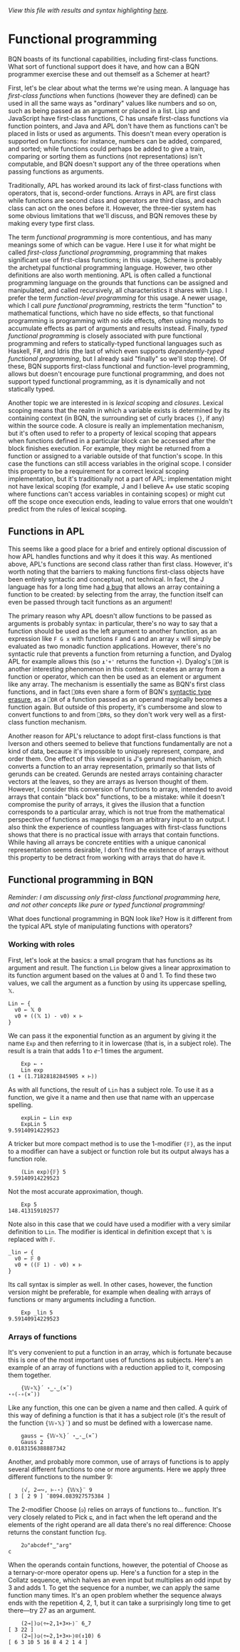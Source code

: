 *View this file with results and syntax highlighting [here](https://mlochbaum.github.io/BQN/doc/functional.html).*

# Functional programming

BQN boasts of its functional capabilities, including first-class functions. What sort of functional support does it have, and how can a BQN programmer exercise these and out themself as a Schemer at heart?

First, let's be clear about what the terms we're using mean. A language has *first-class functions* when functions (however they are defined) can be used in all the same ways as "ordinary" values like numbers and so on, such as being passed as an argument or placed in a list. Lisp and JavaScript have first-class functions, C has unsafe first-class functions via function pointers, and Java and APL don't have them as functions can't be placed in lists or used as arguments. This doesn't mean every operation is supported on functions: for instance, numbers can be added, compared, and sorted; while functions could perhaps be added to give a train, comparing or sorting them as functions (not representations) isn't computable, and BQN doesn't support any of the three operations when passing functions as arguments.

Traditionally, APL has worked around its lack of first-class functions with operators, that is, second-order functions. Arrays in APL are first class while functions are second class and operators are third class, and each class can act on the ones before it. However, the three-tier system has some obvious limitations that we'll discuss, and BQN removes these by making every type first class.

The term *functional programming* is more contentious, and has many meanings some of which can be vague. Here I use it for what might be called *first-class functional programming*, programming that makes significant use of first-class functions; in this usage, Scheme is probably the archetypal functional programming language. However, two other definitions are also worth mentioning. APL is often called a functional programming language on the grounds that functions can be assigned and manipulated, and called recursively, all characteristics it shares with Lisp. I prefer the term *function-level programming* for this usage. A newer usage, which I call *pure functional programming*, restricts the term "function" to mathematical functions, which have no side effects, so that functional programming is programming with no side effects, often using monads to accumulate effects as part of arguments and results instead. Finally, *typed functional programming* is closely associated with pure functional programming and refers to statically-typed functional languages such as Haskell, F#, and Idris (the last of which even supports *dependently-typed functional programming*, but I already said "finally" so we'll stop there). Of these, BQN supports first-class functional and function-level programming, allows but doesn't encourage pure functional programming, and does not support typed functional programming, as it is dynamically and not statically typed.

Another topic we are interested in is *lexical scoping* and *closures*. Lexical scoping means that the realm in which a variable exists is determined by its containing context (in BQN, the surrounding set of curly braces `{}`, if any) within the source code. A closure is really an implementation mechanism, but it's often used to refer to a property of lexical scoping that appears when functions defined in a particular block can be accessed after the block finishes execution. For example, they might be returned from a function or assigned to a variable outside of that function's scope. In this case the functions can still access variables in the original scope. I consider this property to be a requirement for a correct lexical scoping implementation, but it's traditionally not a part of APL: implementation might not have lexical scoping (for example, J and I believe A+ use static scoping where functions can't access variables in containing scopes) or might cut off the scope once execution ends, leading to value errors that one wouldn't predict from the rules of lexical scoping.

## Functions in APL

This seems like a good place for a brief and entirely optional discussion of how APL handles functions and why it does it this way. As mentioned above, APL's functions are second class rather than first class. However, it's worth noting that the barriers to making functions first-class objects have been entirely syntactic and conceptual, not technical. In fact, the J language has for a long time had [a bug](http://www.jsoftware.com/pipermail/programming/2013-January/031260.html) that allows an array containing a function to be created: by selecting from the array, the function itself can even be passed through tacit functions as an argument!

The primary reason why APL doesn't allow functions to be passed as arguments is probably syntax: in particular, there's no way to say that a function should be used as the left argument to another function, as an expression like `F G x` with functions `F` and `G` and an array `x` will simply be evaluated as two monadic function applications. However, there's no syntactic rule that prevents a function from returning a function, and Dyalog APL for example allows this (so `⍎'+'` returns the function `+`). Dyalog's `⎕OR` is another interesting phenomenon in this context: it creates an array from a function or operator, which can then be used as an element or argument like any array. The mechanism is essentially the same as BQN's first class functions, and in fact `⎕OR`s even share a form of BQN's [syntactic type erasure](../problems.md#syntactic-type-erasure), as a `⎕OR` of a function passed as an operand magically becomes a function again. But outside of this property, it's cumbersome and slow to convert functions to and from `⎕OR`s, so they don't work very well as a first-class function mechanism.

Another reason for APL's reluctance to adopt first-class functions is that Iverson and others seemed to believe that functions fundamentally are not a kind of data, because it's impossible to uniquely represent, compare, and order them. One effect of this viewpoint is J's gerund mechanism, which converts a function to an array representation, primarily so that lists of gerunds can be created. Gerunds are nested arrays containing character vectors at the leaves, so they are arrays as Iverson thought of them. However, I consider this conversion of functions to arrays, intended to avoid arrays that contain "black box" functions, to be a mistake: while it doesn't compromise the purity of arrays, it gives the illusion that a function corresponds to a particular array, which is not true from the mathematical perspective of functions as mappings from an arbitrary input to an output. I also think the experience of countless languages with first-class functions shows that there is no practical issue with arrays that contain functions. While having all arrays be concrete entities with a unique canonical representation seems desirable, I don't find the existence of arrays without this property to be detract from working with arrays that do have it.

## Functional programming in BQN

*Reminder: I am discussing only first-class functional programming here, and not other concepts like pure or typed functional programming!*

What does functional programming in BQN look like? How is it different from the typical APL style of manipulating functions with operators?

### Working with roles

First, let's look at the basics: a small program that has functions as its argument and result. The function `Lin` below gives a linear approximation to its function argument based on the values at 0 and 1. To find these two values, we call the argument as a function by using its uppercase spelling, `𝕏`.

    Lin ← {
      v0 ← 𝕏 0
      v0 + ((𝕏 1) - v0) × ⊢
    }

We can pass it the exponential function as an argument by giving it the name `Exp` and then referring to it in lowercase (that is, in a subject role). The result is a train that adds 1 to *e*-1 times the argument.

        Exp ← ⋆
        Lin exp
    (1 + (1.71828182845905 × ⊢))

As with all functions, the result of `Lin` has a subject role. To use it as a function, we give it a name and then use that name with an uppercase spelling.

        expLin ← Lin exp
        ExpLin 5
    9.59140914229523

A tricker but more compact method is to use the 1-modifier `{𝔽}`, as the input to a modifier can have a subject or function role but its output always has a function role.

        (Lin exp){𝔽} 5
    9.59140914229523

Not the most accurate approximation, though.

        Exp 5
    148.413159102577

Note also in this case that we could have used a modifier with a very similar definition to `Lin`. The modifier is identical in definition except that `𝕏` is replaced with `𝔽`.

    _lin ↩ {
      v0 ← 𝔽 0
      v0 + ((𝔽 1) - v0) × ⊢
    }

Its call syntax is simpler as well. In other cases, however, the function version might be preferable, for example when dealing with arrays of functions or many arguments including a function.

        Exp _lin 5
    9.59140914229523

### Arrays of functions

It's very convenient to put a function in an array, which is fortunate because this is one of the most important uses of functions as subjects. Here's an example of an array of functions with a reduction applied to it, composing them together.

        {𝕎∘𝕏}´ ⋆‿-‿(×˜)
    ⋆∘(-∘(×˜))

Like any function, this one can be given a name and then called. A quirk of this way of defining a function is that it has a subject role (it's the result of the function `{𝕎∘𝕏}´`) and so must be defined with a lowercase name.

        gauss ← {𝕎∘𝕏}´ ⋆‿-‿(×˜)
        Gauss 2
    0.0183156388887342

Another, and probably more common, use of arrays of functions is to apply several different functions to one or more arguments. Here we apply three different functions to the number 9:

        ⟨√, 2⊸∾, ⊢-⋆⟩ {𝕎𝕩}¨ 9
    [ 3 [ 2 9 ] ¯8094.083927575384 ]

The 2-modifier Choose (`◶`) relies on arrays of functions to… function. It's very closely related to Pick `⊑`, and in fact when the left operand and the elements of the right operand are all data there's no real difference: Choose returns the constant function `𝕗⊑𝕘`.

        2◶"abcdef"‿"arg"
    c

When the operands contain functions, however, the potential of Choose as a ternary-or-more operator opens up. Here's a function for a step in the Collatz sequence, which halves an even input but multiplies an odd input by 3 and adds 1. To get the sequence for a number, we can apply the same function many times. It's an open problem whether the sequence always ends with the repetition 4, 2, 1, but it can take a surprisingly long time to get there—try 27 as an argument.

        (2⊸|)◶⟨÷⟜2,1+3×⊢⟩¨ 6‿7
    [ 3 22 ]
        (2⊸|)◶⟨÷⟜2,1+3×⊢⟩⍟(↕10) 6
    [ 6 3 10 5 16 8 4 2 1 4 ]
